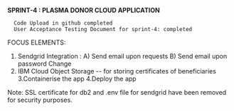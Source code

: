 **SPRINT-4 : PLASMA DONOR CLOUD APPLICATION**

      Code Upload in github completed
      User Acceptance Testing Document for sprint-4: completed

FOCUS ELEMENTS: 

1. Sendgrid Integration :
  A) Send email upon requests 
  B) Send email upon password Change 
2. IBM Cloud Object Storage -- for storing certificates of beneficiaries 
3.Containerise the app 
4.Deploy the app

Note: SSL certificate for db2 and .env file for sendgrid have been removed for security purposes. 


